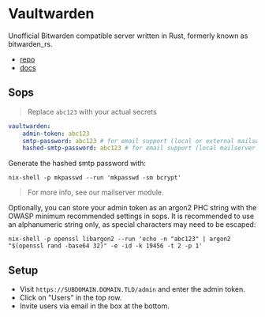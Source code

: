 # Vaultwarden

Unofficial Bitwarden compatible server written in Rust, formerly known as bitwarden_rs.

- [repo](https://github.com/dani-garcia/vaultwarden)
- [docs](https://github.com/dani-garcia/vaultwarden/wiki)

## Sops

> Replace `abc123` with your actual secrets

```yaml
vaultwarden:
    admin-token: abc123
    smtp-password: abc123 # for email support (local or external mailserver)
    hashed-smtp-password: abc123 # for email support (local mailserver only)
```

Generate the hashed smtp password with:

```shell
nix-shell -p mkpasswd --run 'mkpasswd -sm bcrypt'
```

> For more info, see our mailserver module.

Optionally, you can store your admin token as an argon2 PHC string with the OWASP minimum recommended settings in sops. It is recommended to use an alphanumeric string only, as special characters may need to be escaped:

```shell
nix-shell -p openssl libargon2 --run 'echo -n "abc123" | argon2 "$(openssl rand -base64 32)" -e -id -k 19456 -t 2 -p 1'
```

## Setup

- Visit `https://SUBDOMAIN.DOMAIN.TLD/admin` and enter the admin token.
- Click on "Users" in the top row.
- Invite users via email in the box at the bottom.
